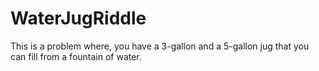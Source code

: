 # WaterJugRiddle
This is a problem where, you have a 3-gallon and a 5-gallon jug that you can fill from a fountain of water.
